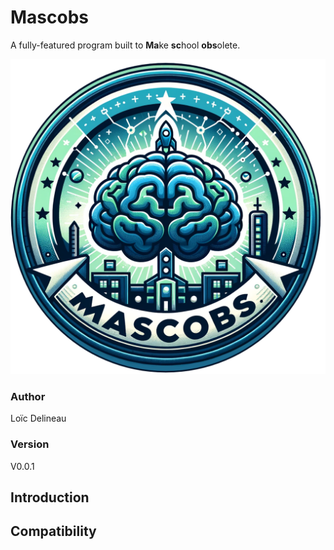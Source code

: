 # Mascobs
A fully-featured program built to **Ma**ke **sc**hool **obs**olete.

<p align="center">
    <img src="./assets/mascobs-logo.png">
</p>

### Author
Loïc Delineau

### Version
V0.0.1

## Introduction

## Compatibility
